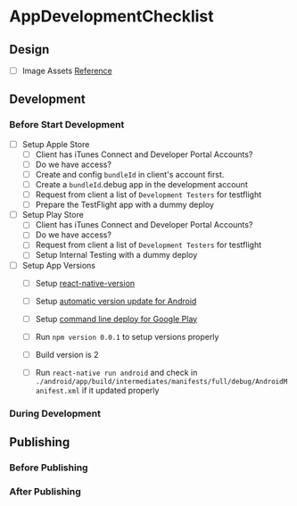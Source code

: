 # AppDevelopmentChecklist

## Design

- [ ] Image Assets [Reference](https://github.com/sidferreira/AppDevelopmentChecklist/blob/master/Design/ImageAssets.md)

## Development

### Before Start Development

- [ ] Setup Apple Store
  - [ ] Client has iTunes Connect and Developer Portal Accounts?
  - [ ] Do we have access?
  - [ ] Create and config `bundleId` in client's account first.
  - [ ] Create a `bundleId`.debug app in the development account
  - [ ] Request from client a list of `Development Testers` for testflight
  - [ ] Prepare the TestFlight app with a dummy deploy

- [ ] Setup Play Store
  - [ ] Client has iTunes Connect and Developer Portal Accounts?
  - [ ] Do we have access?
  - [ ] Request from client a list of `Development Testers` for testflight
  - [ ] Setup Internal Testing with a dummy deploy
  
- [ ] Setup App Versions
  - [ ] Setup [react-native-version](https://www.npmjs.com/package/react-native-version)
  - [ ] Setup [automatic version update for Android](https://medium.com/@manas/manage-your-android-app-s-versioncode-versionname-with-gradle-7f9c5dcf09bf)
  - [ ] Setup [command line deploy for Google Play](https://github.com/codepath/android_guides/wiki/Automating-Publishing-to-the-Play-Store)
  - [ ] Run `npm version 0.0.1` to setup versions properly
  - [ ] Build version is 2
  - [ ] Run `react-native run android` and check in `./android/app/build/intermediates/manifests/full/debug/AndroidManifest.xml` if it updated properly
  
  
### During Development

## Publishing

### Before Publishing

### After Publishing
